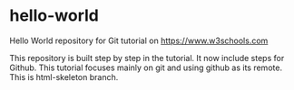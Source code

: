 # hello-world
Hello World repository for Git tutorial on https://www.w3schools.com

This repository is built step by step in the tutorial.
It now include steps for Github.
This tutorial focuses mainly on git and using github as its remote.
This is html-skeleton branch.
